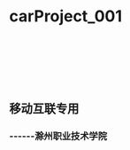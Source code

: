 # carProject_001

<br>
<br>
<br>
<br>
<br>
    
## 移动互联专用

###                                         ------滁州职业技术学院
